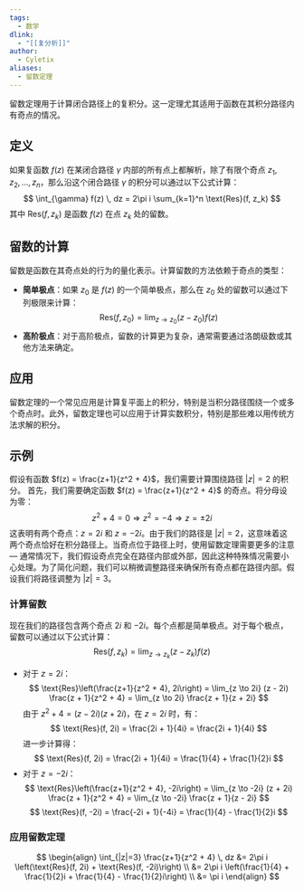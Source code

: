 ```yaml
---
tags:
  - 数学
dlink:
  - "[[复分析]]"
author:
  - Cyletix
aliases:
  - 留数定理
---
```

留数定理用于计算闭合路径上的复积分。这一定理尤其适用于函数在其积分路径内有奇点的情况。
## 定义
如果复函数 $f(z)$ 在某闭合路径 $\gamma$ 内部的所有点上都解析，除了有限个奇点 $z_1, z_2, ..., z_n$，那么沿这个闭合路径 $\gamma$ 的积分可以通过以下公式计算：
$$
\int_{\gamma} f(z) \, dz = 2\pi i \sum_{k=1}^n \text{Res}(f, z_k)
$$
其中 $\text{Res}(f, z_k)$ 是函数 $f(z)$ 在点 $z_k$ 处的留数。
## 留数的计算
留数是函数在其奇点处的行为的量化表示。计算留数的方法依赖于奇点的类型：
- **简单极点**：如果 $z_0$ 是 $f(z)$ 的一个简单极点，那么在 $z_0$ 处的留数可以通过下列极限来计算：
$$
\text{Res}(f, z_0) = \lim_{z \to z_0} (z - z_0)f(z)
$$
- **高阶极点**：对于高阶极点，留数的计算更为复杂，通常需要通过洛朗级数或其他方法来确定。
## 应用
留数定理的一个常见应用是计算复平面上的积分，特别是当积分路径围绕一个或多个奇点时。此外，留数定理也可以应用于计算实数积分，特别是那些难以用传统方法求解的积分。
## 示例
假设有函数 $f(z) = \frac{z+1}{z^2 + 4}$，我们需要计算围绕路径 $|z| = 2$ 的积分。
首先，我们需要确定函数 $f(z) = \frac{z+1}{z^2 + 4}$ 的奇点。将分母设为零：
$$
z^2 + 4 = 0 \Rightarrow z^2 = -4 \Rightarrow z = \pm 2i
$$
这表明有两个奇点：$z = 2i$ 和 $z = -2i$。由于我们的路径是 $|z| = 2$，这意味着这两个奇点恰好在积分路径上。当奇点位于路径上时，使用留数定理需要更多的注意 — 通常情况下，我们假设奇点完全在路径内部或外部，因此这种特殊情况需要小心处理。为了简化问题，我们可以稍微调整路径来确保所有奇点都在路径内部。假设我们将路径调整为 $|z| = 3$。
### 计算留数
现在我们的路径包含两个奇点 $2i$ 和 $-2i$。每个点都是简单极点。对于每个极点，留数可以通过以下公式计算：
$$
\text{Res}(f, z_k) = \lim_{z \to z_k} (z - z_k)f(z)
$$
- 对于 $z = 2i$：
$$
\text{Res}\left(\frac{z+1}{z^2 + 4}, 2i\right) = \lim_{z \to 2i} (z - 2i) \frac{z + 1}{z^2 + 4} = \lim_{z \to 2i} \frac{z + 1}{z + 2i}
$$
由于 $z^2 + 4 = (z - 2i)(z + 2i)$，在 $z = 2i$ 时，有：
$$
\text{Res}(f, 2i) = \frac{2i + 1}{4i} = \frac{2i + 1}{4i}
$$
进一步计算得：
$$
\text{Res}(f, 2i) = \frac{2i + 1}{4i} = \frac{1}{4} + \frac{1}{2}i
$$
- 对于 $z = -2i$：
$$
\text{Res}\left(\frac{z+1}{z^2 + 4}, -2i\right) = \lim_{z \to -2i} (z + 2i) \frac{z + 1}{z^2 + 4} = \lim_{z \to -2i} \frac{z + 1}{z - 2i}
$$
$$
\text{Res}(f, -2i) = \frac{-2i + 1}{-4i} = \frac{1}{4} - \frac{1}{2}i
$$
### 应用留数定理
$$
\begin{align}
\int_{|z|=3} \frac{z+1}{z^2 + 4} \, dz 
&= 2\pi i \left(\text{Res}(f, 2i) + \text{Res}(f, -2i)\right) \\
&= 2\pi i \left(\frac{1}{4} + \frac{1}{2}i + \frac{1}{4} - \frac{1}{2}i\right) \\
&= \pi i
\end{align}
$$

